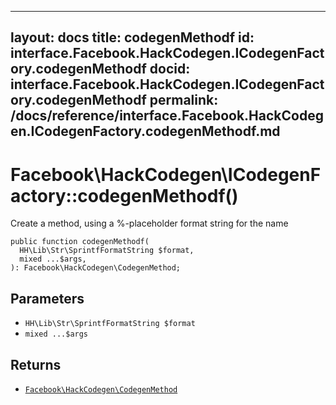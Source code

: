 
***

layout: docs
title: codegenMethodf
id: interface.Facebook.HackCodegen.ICodegenFactory.codegenMethodf
docid: interface.Facebook.HackCodegen.ICodegenFactory.codegenMethodf
permalink: /docs/reference/interface.Facebook.HackCodegen.ICodegenFactory.codegenMethodf.md
---







# Facebook\\HackCodegen\\ICodegenFactory::codegenMethodf()




Create a method, using a %-placeholder format string for the name




``` Hack
public function codegenMethodf(
  HH\Lib\Str\SprintfFormatString $format,
  mixed ...$args,
): Facebook\HackCodegen\CodegenMethod;
```




## Parameters




+ ` HH\Lib\Str\SprintfFormatString $format `
+ ` mixed ...$args `




## Returns




* [` Facebook\HackCodegen\CodegenMethod `](<class.Facebook.HackCodegen.CodegenMethod.md>)